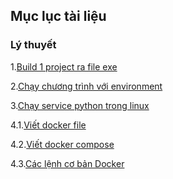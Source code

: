 ## Mục lục tài liệu

### Lý thuyết 

1.[Build 1 project ra file exe](build-exe.md)

2.[Chạy chương trình với environment](environment-r.md)

3.[Chạy service python trong linux](python-service.md)

4.1.[Viết docker file](dockerfile.md)

4.2.[Viết docker compose](docker-compose.md)

4.3.[Các lệnh cơ bản Docker](docker-cmd.md)
